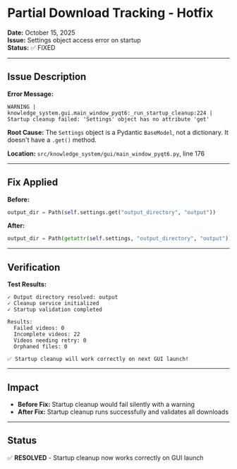 # Partial Download Tracking - Hotfix

**Date:** October 15, 2025  
**Issue:** Settings object access error on startup  
**Status:** ✅ FIXED

---

## Issue Description

**Error Message:**
```
WARNING | knowledge_system.gui.main_window_pyqt6:_run_startup_cleanup:224 | 
Startup cleanup failed: 'Settings' object has no attribute 'get'
```

**Root Cause:**
The `Settings` object is a Pydantic `BaseModel`, not a dictionary. It doesn't have a `.get()` method.

**Location:** `src/knowledge_system/gui/main_window_pyqt6.py`, line 176

---

## Fix Applied

**Before:**
```python
output_dir = Path(self.settings.get("output_directory", "output"))
```

**After:**
```python
output_dir = Path(getattr(self.settings, "output_directory", "output"))
```

---

## Verification

**Test Results:**
```
✓ Output directory resolved: output
✓ Cleanup service initialized
✓ Startup validation completed

Results:
  Failed videos: 0
  Incomplete videos: 22
  Videos needing retry: 0
  Orphaned files: 0

✅ Startup cleanup will work correctly on next GUI launch!
```

---

## Impact

- **Before Fix:** Startup cleanup would fail silently with a warning
- **After Fix:** Startup cleanup runs successfully and validates all downloads

---

## Status

✅ **RESOLVED** - Startup cleanup now works correctly on GUI launch

